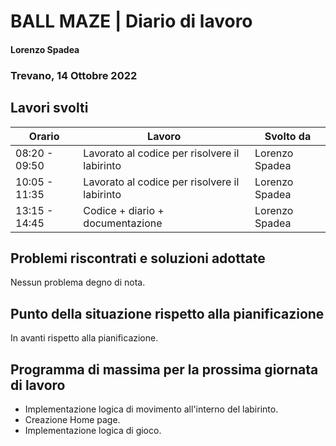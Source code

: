# BALL MAZE | Diario di lavoro
#### Lorenzo Spadea
### Trevano, 14 Ottobre 2022

## Lavori svolti


|Orario        |Lavoro                                         |Svolto da                  |
|--------------|-----------------------------------------------|---------------------------|
|08:20 - 09:50 |Lavorato al codice per risolvere il labirinto  | Lorenzo Spadea            |
|10:05 - 11:35 |Lavorato al codice per risolvere il labirinto  | Lorenzo Spadea            |
|13:15 - 14:45 |Codice + diario + documentazione               | Lorenzo Spadea            |



##  Problemi riscontrati e soluzioni adottate
Nessun problema degno di nota.

## Punto della situazione rispetto alla pianificazione
In avanti rispetto alla pianificazione.

## Programma di massima per la prossima giornata di lavoro
- Implementazione logica di movimento all'interno del labirinto.
- Creazione Home page.
- Implementazione logica di gioco.